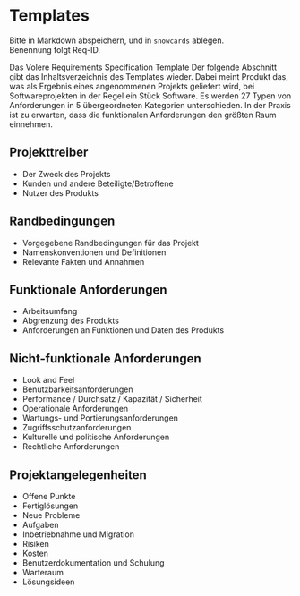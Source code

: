 # Templates
Bitte in Markdown abspeichern, und in `snowcards` ablegen.  
Benennung folgt Req-ID.

Das Volere Requirements Specification Template
Der folgende Abschnitt gibt das Inhaltsverzeichnis des Templates wieder. Dabei meint Produkt das, was als Ergebnis eines angenommenen Projekts geliefert wird, bei Softwareprojekten in der Regel ein Stück Software. Es werden 27 Typen von Anforderungen in 5 übergeordneten Kategorien unterschieden. In der Praxis ist zu erwarten, dass die funktionalen Anforderungen den größten Raum einnehmen.

## Projekttreiber
- Der Zweck des Projekts
- Kunden und andere Beteiligte/Betroffene
- Nutzer des Produkts

## Randbedingungen
- Vorgegebene Randbedingungen für das Projekt
- Namenskonventionen und Definitionen
- Relevante Fakten und Annahmen

## Funktionale Anforderungen
- Arbeitsumfang
- Abgrenzung des Produkts
- Anforderungen an Funktionen und Daten des Produkts

## Nicht-funktionale Anforderungen
- Look and Feel
- Benutzbarkeitsanforderungen
- Performance / Durchsatz / Kapazität / Sicherheit
- Operationale Anforderungen
- Wartungs- und Portierungsanforderungen
- Zugriffsschutzanforderungen
- Kulturelle und politische Anforderungen
- Rechtliche Anforderungen

## Projektangelegenheiten
- Offene Punkte
- Fertiglösungen
- Neue Probleme
- Aufgaben
- Inbetriebnahme und Migration
- Risiken
- Kosten
- Benutzerdokumentation und Schulung
- Warteraum
- Lösungsideen

